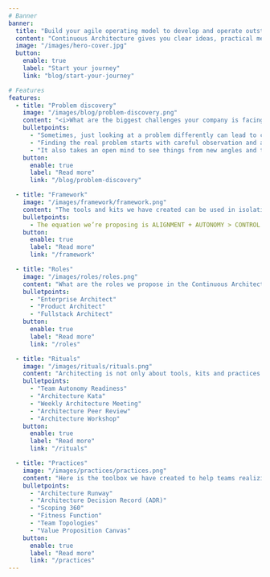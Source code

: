 ```yaml
---
# Banner
banner:
  title: "Build your agile operating model to develop and operate outstanding digital products"
  content: "Continuous Architecture gives you clear ideas, practical methods, and simple rituals to help you move forward. It starts by focusing on your real problems, instead of pushing generic organizational or architectural models. It makes the shift from project to product real and concrete. It also taps into the best of modern software engineering practices — and everything we share is truly open."
  image: "/images/hero-cover.jpg"
  button:
    enable: true
    label: "Start your journey"
    link: "blog/start-your-journey"

# Features
features:
  - title: "Problem discovery"
    image: "/images/blog/problem-discovery.png"
    content: "<i>What are the biggest challenges your company is facing?</i> Engineers and architects are great at solving problems, but they don’t always question how those problems are defined. If you spend time solving the wrong problem, you waste time and resources. That’s why Continuous Architecture encourages you to pay close attention to how problems are framed — because the way you define a problem heavily shapes the solutions you find."
    bulletpoints:
      - "Sometimes, just looking at a problem differently can lead to completely new and better answers"
      - "Finding the real problem starts with careful observation and asking the right questions"
      - "It also takes an open mind to see things from new angles and think outside the box"
    button:
      enable: true
      label: "Read more"
      link: "/blog/problem-discovery"

  - title: "Framework"
    image: "/images/framework/framework.png"
    content: "The tools and kits we have created can be used in isolation or they can work together to help the enterprise change to be more successful. In a Volatile, Uncertain, Complex or Ambiguous world, it is important to bring structure while enabling business and operational agility. The Continuous Architecture Framework (CAF) combines intentional architecture and emergent design to help autonomous teams align around a common purpose. Team autonomy is a pre-requisite to speed because it reduces coordination activities that slow down teams. On the other hand, when autonomous teams are mis-aligned it increases the risk of delivering poor client and employee experience due to ineffective coordination. The CAF helps maintain a healthy balance between autonomy and alignment along the enterprise journey toward an agile @scale operating model."
    bulletpoints:
      - The equation we’re proposing is ALIGNMENT + AUTONOMY > CONTROL.
    button:
      enable: true
      label: "Read more"
      link: "/framework"

  - title: "Roles"
    image: "/images/roles/roles.png"
    content: "What are the roles we propose in the Continuous Architecture operating model."
    bulletpoints:
      - "Enterprise Architect"
      - "Product Architect"
      - "Fullstack Architect"
    button:
      enable: true
      label: "Read more"
      link: "/roles"

  - title: "Rituals"
    image: "/images/rituals/rituals.png"
    content: "Architecting is not only about tools, kits and practices. Equally important is the time we spend together working on the architecture around some key rituals. The objective is to foster collaboration in teams on architecture activities."
    bulletpoints:
      - "Team Autonomy Readiness"
      - "Architecture Kata"
      - "Weekly Architecture Meeting"
      - "Architecture Peer Review"
      - "Architecture Workshop"
    button:
      enable: true
      label: "Read more"
      link: "/rituals"

  - title: "Practices"
    image: "/images/practices/practices.png"
    content: "Here is the toolbox we have created to help teams realizing their architecture activities. A set of tools and kits that can be used"
    bulletpoints:
      - "Architecture Runway"
      - "Architecture Decision Record (ADR)"
      - "Scoping 360"
      - "Fitness Function"
      - "Team Topologies"
      - "Value Proposition Canvas"
    button:
      enable: true
      label: "Read more"
      link: "/practices"
---
```

